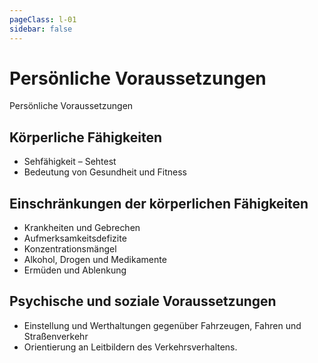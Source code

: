 ```yaml
---
pageClass: l-01
sidebar: false
---
```


# Persönliche Voraussetzungen

<auswahl>

<item itemSize="i-sm" class="l1 slabT itemTitle">	

   <div class="l1w">
      	<span class="l1a">Persönliche</span>
      	<span class="l1b">Voraussetzungen</span>
   </div>

</item>

<item itemSize="i-sm" class="itemFaehigkeiten">

## Körperliche Fähigkeiten

- Sehfähigkeit – Sehtest
- Bedeutung von Gesundheit und Fitness

</item>

<item itemSize="i-l" class="itemEinschraenkungen">

## Einschränkungen der körperlichen Fähigkeiten

- Krankheiten und Gebrechen
- Aufmerksamkeitsdefizite
- Konzentrationsmängel
- Alkohol, Drogen und Medikamente
- Ermüden und Ablenkung

</item>

<item itemSize="i-l" class="itemVorraussetzungen">

## Psychische und soziale Voraussetzungen

- Einstellung und Werthaltungen gegenüber Fahrzeugen, Fahren und Straßenverkehr
- Orientierung an Leitbildern des Verkehrsverhaltens.

</item>

</auswahl>